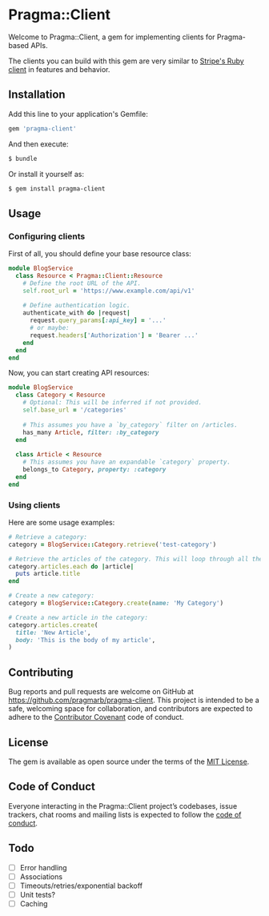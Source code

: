 # Pragma::Client

Welcome to Pragma::Client, a gem for implementing clients for Pragma-based APIs.

The clients you can build with this gem are very similar to [Stripe's Ruby client](https://github.com/stripe/stripe-ruby)
in features and behavior.

## Installation

Add this line to your application's Gemfile:

```ruby
gem 'pragma-client'
```

And then execute:

```bash
$ bundle
```

Or install it yourself as:

```bash
$ gem install pragma-client
```

## Usage

### Configuring clients

First of all, you should define your base resource class:

```ruby
module BlogService
  class Resource < Pragma::Client::Resource
    # Define the root URL of the API.
    self.root_url = 'https://www.example.com/api/v1'
    
    # Define authentication logic.
    authenticate_with do |request|
      request.query_params[:api_key] = '...'
      # or maybe:
      request.headers['Authorization'] = 'Bearer ...' 
    end
  end
end
```

Now, you can start creating API resources:

```ruby
module BlogService
  class Category < Resource
    # Optional: This will be inferred if not provided.
    self.base_url = '/categories'
    
    # This assumes you have a `by_category` filter on /articles.
    has_many Article, filter: :by_category
  end
  
  class Article < Resource
    # This assumes you have an expandable `category` property.
    belongs_to Category, property: :category 
  end
end
```

### Using clients

Here are some usage examples:

```ruby
# Retrieve a category:
category = BlogService::Category.retrieve('test-category')

# Retrieve the articles of the category. This will loop through all the pages:
category.articles.each do |article|
  puts article.title
end

# Create a new category:
category = BlogService::Category.create(name: 'My Category')

# Create a new article in the category:
category.articles.create(
  title: 'New Article', 
  body: 'This is the body of my article',
) 
```

## Contributing

Bug reports and pull requests are welcome on GitHub at https://github.com/pragmarb/pragma-client. 
This project is intended to be a safe, welcoming space for collaboration, and contributors are 
expected to adhere to the [Contributor Covenant](http://contributor-covenant.org) code of conduct.

## License

The gem is available as open source under the terms of the [MIT License](https://opensource.org/licenses/MIT).

## Code of Conduct

Everyone interacting in the Pragma::Client project’s codebases, issue trackers, chat rooms and 
mailing lists is expected to follow the [code of conduct](https://github.com/pragmarb/pragma-client/blob/master/CODE_OF_CONDUCT.md).

## Todo

- [ ] Error handling
- [ ] Associations
- [ ] Timeouts/retries/exponential backoff
- [ ] Unit tests?
- [ ] Caching
